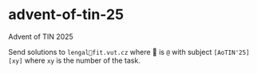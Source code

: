 # advent-of-tin-25
Advent of TIN 2025

Send solutions to `lengal🐉fit.vut.cz` where 🐉 is `@` with subject `[AoTIN'25][xy]` where `xy` is the number of the task.
